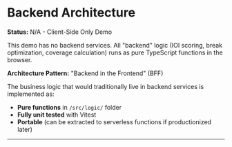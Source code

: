 # Backend Architecture

**Status:** N/A - Client-Side Only Demo

This demo has no backend services. All "backend" logic (IOI scoring, break optimization, coverage calculation) runs as pure TypeScript functions in the browser.

**Architecture Pattern:** "Backend in the Frontend" (BFF)

The business logic that would traditionally live in backend services is implemented as:
- **Pure functions** in `/src/logic/` folder
- **Fully unit tested** with Vitest
- **Portable** (can be extracted to serverless functions if productionized later)

---
